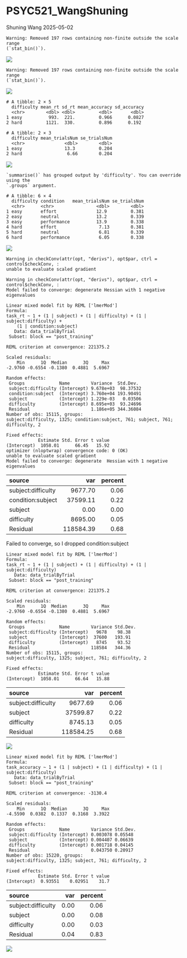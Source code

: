 # PSYC521_WangShuning
Shuning Wang
2025-05-02

    Warning: Removed 197 rows containing non-finite outside the scale range
    (`stat_bin()`).

![](PSYC520_ClassProject_V2_files/figure-commonmark/unnamed-chunk-2-1.png)

    Warning: Removed 197 rows containing non-finite outside the scale range
    (`stat_bin()`).

![](PSYC520_ClassProject_V2_files/figure-commonmark/unnamed-chunk-2-2.png)

    # A tibble: 2 × 5
      difficulty mean_rt sd_rt mean_accuracy sd_accuracy
      <chr>        <dbl> <dbl>         <dbl>       <dbl>
    1 easy          993.  221.         0.966      0.0827
    2 hard         1121.  330.         0.896      0.192 

    # A tibble: 2 × 3
      difficulty mean_trialsNum se_trialsNum
      <chr>               <dbl>        <dbl>
    1 easy                13.3         0.204
    2 hard                 6.66        0.204

![](PSYC520_ClassProject_V2_files/figure-commonmark/unnamed-chunk-4-1.png)

    `summarise()` has grouped output by 'difficulty'. You can override using the
    `.groups` argument.

    # A tibble: 6 × 4
      difficulty condition   mean_trialsNum se_trialsNum
      <chr>      <chr>                <dbl>        <dbl>
    1 easy       effort               12.9         0.381
    2 easy       neutral              13.2         0.339
    3 easy       performance          13.9         0.338
    4 hard       effort                7.13        0.381
    5 hard       neutral               6.81        0.339
    6 hard       performance           6.05        0.338

![](PSYC520_ClassProject_V2_files/figure-commonmark/unnamed-chunk-5-1.png)

    Warning in checkConv(attr(opt, "derivs"), opt$par, ctrl = control$checkConv, :
    unable to evaluate scaled gradient

    Warning in checkConv(attr(opt, "derivs"), opt$par, ctrl = control$checkConv, :
    Model failed to converge: degenerate Hessian with 1 negative eigenvalues

    Linear mixed model fit by REML ['lmerMod']
    Formula: 
    task_rt ~ 1 + (1 | subject) + (1 | difficulty) + (1 | subject:difficulty) +  
        (1 | condition:subject)
       Data: data_trialByTrial
     Subset: block == "post_training"

    REML criterion at convergence: 221375.2

    Scaled residuals: 
        Min      1Q  Median      3Q     Max 
    -2.9760 -0.6554 -0.1380  0.4881  5.6967 

    Random effects:
     Groups             Name        Variance  Std.Dev. 
     subject:difficulty (Intercept) 9.678e+03  98.37532
     condition:subject  (Intercept) 3.760e+04 193.90491
     subject            (Intercept) 1.229e-03   0.03506
     difficulty         (Intercept) 8.695e+03  93.24696
     Residual                       1.186e+05 344.36084
    Number of obs: 15115, groups:  
    subject:difficulty, 1325; condition:subject, 761; subject, 761; difficulty, 2

    Fixed effects:
                Estimate Std. Error t value
    (Intercept)  1058.01      66.45   15.92
    optimizer (nloptwrap) convergence code: 0 (OK)
    unable to evaluate scaled gradient
    Model failed to converge: degenerate  Hessian with 1 negative eigenvalues

| source             |       var | percent |
|:-------------------|----------:|--------:|
| subject:difficulty |   9677.70 |    0.06 |
| condition:subject  |  37599.11 |    0.22 |
| subject            |      0.00 |    0.00 |
| difficulty         |   8695.00 |    0.05 |
| Residual           | 118584.39 |    0.68 |

Failed to converge, so I dropped condition:subject

    Linear mixed model fit by REML ['lmerMod']
    Formula: 
    task_rt ~ 1 + (1 | subject) + (1 | difficulty) + (1 | subject:difficulty)
       Data: data_trialByTrial
     Subset: block == "post_training"

    REML criterion at convergence: 221375.2

    Scaled residuals: 
        Min      1Q  Median      3Q     Max 
    -2.9760 -0.6554 -0.1380  0.4881  5.6967 

    Random effects:
     Groups             Name        Variance Std.Dev.
     subject:difficulty (Intercept)   9678    98.38  
     subject            (Intercept)  37600   193.91  
     difficulty         (Intercept)   8745    93.52  
     Residual                       118584   344.36  
    Number of obs: 15115, groups:  
    subject:difficulty, 1325; subject, 761; difficulty, 2

    Fixed effects:
                Estimate Std. Error t value
    (Intercept)  1058.01      66.64   15.88

| source             |       var | percent |
|:-------------------|----------:|--------:|
| subject:difficulty |   9677.69 |    0.06 |
| subject            |  37599.87 |    0.22 |
| difficulty         |   8745.13 |    0.05 |
| Residual           | 118584.25 |    0.68 |

![](PSYC520_ClassProject_V2_files/figure-commonmark/unnamed-chunk-9-1.png)

    Linear mixed model fit by REML ['lmerMod']
    Formula: 
    task_accuracy ~ 1 + (1 | subject) + (1 | difficulty) + (1 | subject:difficulty)
       Data: data_trialByTrial
     Subset: block == "post_training"

    REML criterion at convergence: -3130.4

    Scaled residuals: 
        Min      1Q  Median      3Q     Max 
    -4.5590  0.0382  0.1337  0.3168  3.3922 

    Random effects:
     Groups             Name        Variance Std.Dev.
     subject:difficulty (Intercept) 0.003078 0.05548 
     subject            (Intercept) 0.004407 0.06639 
     difficulty         (Intercept) 0.001718 0.04145 
     Residual                       0.043750 0.20917 
    Number of obs: 15220, groups:  
    subject:difficulty, 1325; subject, 761; difficulty, 2

    Fixed effects:
                Estimate Std. Error t value
    (Intercept)  0.93551    0.02951    31.7

| source             |  var | percent |
|:-------------------|-----:|--------:|
| subject:difficulty | 0.00 |    0.06 |
| subject            | 0.00 |    0.08 |
| difficulty         | 0.00 |    0.03 |
| Residual           | 0.04 |    0.83 |

![](PSYC520_ClassProject_V2_files/figure-commonmark/unnamed-chunk-11-1.png)
